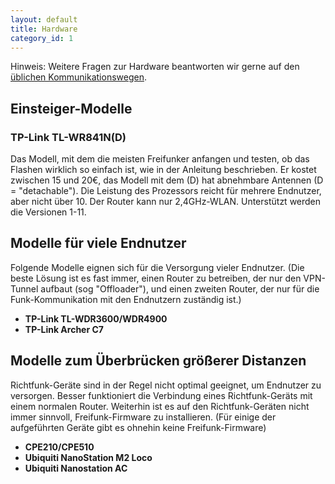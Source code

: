 ```yaml
---
layout: default
title: Hardware
category_id: 1
---
```

Hinweis: Weitere Fragen zur Hardware beantworten wir gerne auf den [üblichen Kommunikationswegen](/kontakt.html).


## Einsteiger-Modelle
### TP-Link TL-WR841N(D)
Das Modell, mit dem die meisten Freifunker anfangen und testen, ob das Flashen wirklich so einfach ist, wie in der Anleitung beschrieben. Er kostet zwischen 15 und 20€, das Modell mit dem (D) hat abnehmbare Antennen (D = "detachable").
Die Leistung des Prozessors reicht für mehrere Endnutzer, aber nicht über 10. Der Router kann nur 2,4GHz-WLAN. Unterstützt werden die Versionen 1-11.

## Modelle für viele Endnutzer
Folgende Modelle eignen sich für die Versorgung vieler Endnutzer. (Die beste Lösung ist es fast immer, einen Router zu betreiben, der nur den VPN-Tunnel aufbaut (sog "Offloader"), und einen zweiten Router, der nur für die Funk-Kommunikation mit den Endnutzern zuständig ist.)

- **TP-Link TL-WDR3600/WDR4900**
- **TP-Link Archer C7**


## Modelle zum Überbrücken größerer Distanzen
Richtfunk-Geräte sind in der Regel nicht optimal geeignet, um Endnutzer zu versorgen. Besser funktioniert die Verbindung eines Richtfunk-Geräts mit einem normalen Router.
Weiterhin ist es auf den Richtfunk-Geräten nicht immer sinnvoll, Freifunk-Firmware zu installieren.
(Für einige der aufgeführten Geräte gibt es ohnehin keine Freifunk-Firmware)

- **CPE210/CPE510**
- **Ubiquiti NanoStation M2 Loco**
- **Ubiquiti Nanostation AC**
